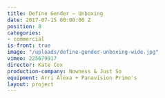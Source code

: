 ```yaml
---
title: Define Gender — Unboxing
date: 2017-07-15 00:00:00 Z
position: 8
categories:
- commercial
is-front: true
image: "/uploads/define-gender-unboxing-wide.jpg"
vimeo: 225679917
director: Kate Cox
production-company: Nowness & Just So
equipment: Arri Alexa + Panavision Primo's
layout: project
---
```


